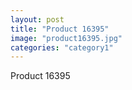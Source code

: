 ```yaml
---
layout: post
title: "Product 16395"
image: "product16395.jpg"
categories: "category1"
---
```

Product 16395
